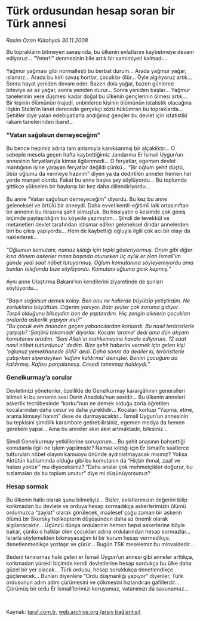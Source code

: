 # Türk ordusundan hesap soran bir Türk annesi

*Rasim Ozan Kütahyalı 30.11.2008*

<div class="taraf_structure_2col_1zq">
<div class="margen_n">



 <p>Bu toprakların bitmeyen savaşında, bu ülkenin evlatlarını kaybetmeye devam ediyoruz... “Yeter!!” denmesinin bile artık bir samimiyeti kalmadı... <br/><br/>Yağmur yağması gibi normalleşti bu berbat durum... Arada yağmur yağar, ıslanırız... Arada bu kirli savaş hortlar, çocuklar ölür... Öyle algılıyoruz artık... Sonra hayat yeniden devam eder. Bazen dolu yağar, bazen günlerce biteviye az az yağar, sonra yeniden durur... Sonra yeniden başlar... Yağmur tanelerinin yere düşmesi kadar doğal bu ülkenin gençlerinin ölmesi artık... Bir kişinin ölümünün trajedi, onbinlerce kişinin ölümünün istatistik olacağına ilişkin Stalin’in lanet derecede gerçekçi sözü hükümran bu topraklarda... Şehitler diye yalan edebiyatlarla andığımız gençler bu devlet için istatistikî rakam tanelerinden ibaret...<b> <br/><br/><font size="3">“Vatan sağolsun demeyeceğim”</font></b><font size="3"> <br/></font><br/>Bu bence hepimiz adına tam anlamıyla kanıksanmış bir alçaklıktır... O sebeple mesela geçen hafta kaybettiğimiz Jandarma Er İsmail Uygun’un annesinin feryatlarıyla kimse ilgilenmedi... O feryatlar, egemen devlet mantığının işine yarayan feryatlar değildi çünkü... “Bir oğlum şehit düştü, öbür oğlumu da vermeye hazırım” diyen ya da dedirtilen anneler hemen her yerde manşet olurdu. Fakat bu anne başka şey söylüyordu... Bu toplumda gittikçe yükselen bir haykırışı bir kez daha dillendiriyordu... <br/><br/>Bu anne “Vatan sağolsun demeyeceğim” diyordu. Bu kez bu anne geleneksel ve örtülü bir anneydi. Daha evvel kentli-eğitimli laik ortasınıftan bir annenin bu itirazına şahit olmuştuk. Bu hissiyatın o kesimde çok geniş biçimde paylaşıldığını bu köşede yazmıştım... Şimdi de tevekkül ve metanetleri devlet tarafından istismar edilen geleneksel dindar annelerden biri bu çıkışı yapıyordu... Hem de kaybettiği oğluyla ilgili çok acı bir olayı da naklederek...<i> <br/><br/>“Oğlumun komutanı, namaz kıldığı için tepki gösteriyormuş. Onun gibi diğer kısa dönem askerler masa başında otururken üç aylık er olan İsmail’im günde yedi saat nöbet tutuyormuş. Oğlum komutanına söyleyemiyordu ama bunları telefonda bize söylüyordu. Komutanı oğluma gıcık kapmış.”</i> <br/><br/>Aynı anne Ulaştırma Bakanı’nın kendilerini ziyaretinde de şunları söylüyordu...<i> <br/><br/>“Başın sağolsun demek kolay. Ben onu ne hallerde büyütüp yetiştirdim. Ne zorluklarla büyüttüm. Ciğerim yanıyor. Bazı şeyler çok zoruma gidiyor. Torpil olduğunu bilseydim ben de yaptırırdım. Hiç zengin ailelerin çocukları oralarda askerlik yapıyor mu?” <br/>“Bu çocuk evin önünden geçen yabancılardan korkardı. Bu nasıl teröristlerle çarpıştı? ‘Şarjörü takamadı’ diyorlar. Kocam ‘arama’ dedi ama dün akşam komutanını aradım. ‘Seni Allah’ın mahkemesine havale ediyorum. 12 saat nasıl nöbet tutturdunuz’ dedim. Bize şehit haberini vermek için gelen kişi ‘oğlunuz yemekhanede öldü’ dedi. Daha sonra da dediler ki, teröristlerle çatışırken siperdeyken ‘kafanı kaldırma’ demişler. Benim çocuğum da kaldırmış. Kafası parçalanmış. Cesedi tanınmaz haldeydi.”</i><b> <br/><br/><font size="3">Genelkurmay’a sorular</font></b> <br/><br/>Devletimizi yönetenler, özellikle de Genelkurmay karargâhının generalleri bilmeli ki bu annenin sesi Derin Anadolu’nun sesidir... Bu ülkenin anneleri askerlik tecrübesinde “korku”nun ne demek olduğu zorla öğretilen kocalarından daha cesur ve daha yüreklidir... Kocaları korkup “Yapma, etme, arama kimseyi hanım” dese de durmayacaktır... İsmail Uygun’un annesinin bu tepkisini şimdilik karambole getirebilirsiniz, egemen medya da hemen gerekeni yapar... Ama bu anneler akın akın artmaktadır, bilesiniz... <br/><br/>Şimdi Genelkurmay yetkililerine soruyorum... Bu şehit anasının bahsettiği komutanla ilgili ne işlem yapılmıştır? Namaz kıldığı için Er İsmail’e saatlerce tutturulan nöbet olayını kamuoyu önünde aydınlatmayacak mısınız? Yoksa Aktütün katliamında olduğu gibi bu komutanın da “Hiçbir ihmal, zaaf ve hatası yoktur” mu diyeceksiniz? “Daha analar çok mehmetçikler doğurur, bu sızlamaları da bu toplum unutur” diye mi düşünüyorsunuz?<b> <br/><br/><font size="3">Hesap sormak</font></b><font size="3"> <br/></font><br/>Bu ülkenin halkı olarak şunu bilmeliyiz... Bizler, evlatlarımızın değerini bilip korkmadan bu devlete ve orduya hesap sormadıkça askerlerimizin ölümü ordumuzca “zayiat” olarak görülecek, maalesef çoğu zaman bir askerin ölümü bir Skorsky helikopterin düşüşünden daha az önemli olarak algılanacaktır... Üçüncü dünya ordularının hemen hepsi askerlerine böyle bakar, çünkü o halklar ölen çocukları adına ordularından hesap sormazlar... Israrla söylemekten bıkmayacağım ki bir kurum hesap vermedikçe, denetlenmedikçe yozlaşır ve çürür... Bugün TSK meselemiz bu minvaldedir... <br/><br/>Bedeni tanınamaz hale gelen er İsmail Uygun’un annesi gibi anneler arttıkça, korkmadan yürekli biçimde kendi devletlerine hesap sordukça bu ülke daha güzel bir yer olacak... Türk ordusu, hesap soruldukça denetlendikçe güçlenecek... Bunları diyenlere “Ordu düşmanlığı yapıyor” diyenler, Türk ordusunun adım adım çürümesini ve çökmesini hızlandıran gafillerdir... Çürümüş bir ordu Er İsmail’lerimizi koruyamaz, vatanımızı da savunamaz...<b> </b></p>

<br/>


<div id="taraf_not">
</div>

</div>


</div>

Kaynak: [taraf.com.tr](http://www.taraf.com.tr:80/makale/2895.htm), [web.archive.org (arşiv bağlantısı)](http://web.archive.org/web/20090422184452/http://www.taraf.com.tr:80/makale/2895.htm)
